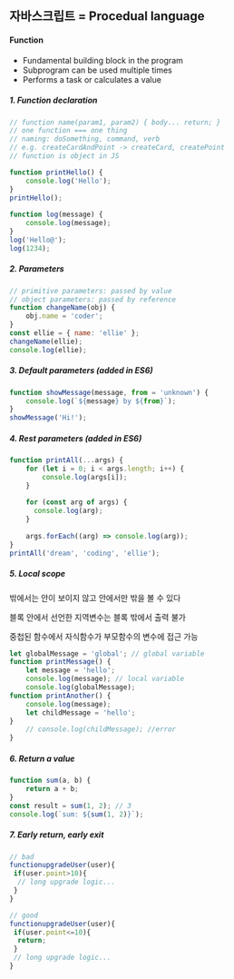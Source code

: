 ## 자바스크립트 = Procedual language

#### Function

- Fundamental building block in the program
- Subprogram can be used multiple times
- Performs a task or calculates  a value

 

##### 1. Function declaration

```js
// function name(param1, param2) { body... return; }
// one function === one thing
// naming: doSomething, command, verb
// e.g. createCardAndPoint -> createCard, createPoint
// function is object in JS

function printHello() {
    console.log('Hello');
}
printHello();
  
function log(message) {
    console.log(message);
}
log('Hello@');
log(1234);
```



##### 2. Parameters

```js
// primitive parameters: passed by value
// object parameters: passed by reference
function changeName(obj) {
    obj.name = 'coder';
}
const ellie = { name: 'ellie' };
changeName(ellie);
console.log(ellie);
```



 

##### 3. Default parameters (added in ES6)

```js
function showMessage(message, from = 'unknown') {
	console.log(`${message} by ${from}`);
}
showMessage('Hi!');
```

 

##### 4. Rest parameters (added in ES6)

```js
function printAll(...args) {
	for (let i = 0; i < args.length; i++) {
    	console.log(args[i]);
    }
  
    for (const arg of args) {
      console.log(arg);
    }
  
	args.forEach((arg) => console.log(arg));
}
printAll('dream', 'coding', 'ellie');
```

 

##### 5. Local scope

밖에서는 안이 보이지 않고 안에서만 밖을 볼 수 있다

블록 안에서 선언한 지역변수는 블록 밖에서 출력 불가

중첩된 함수에서 자식함수가 부모함수의 변수에 접근 가능

```js
let globalMessage = 'global'; // global variable
function printMessage() {
	let message = 'hello';
    console.log(message); // local variable
    console.log(globalMessage);
function printAnother() {
    console.log(message);
    let childMessage = 'hello';
}
	// console.log(childMessage); //error
}
```

 

##### 6. Return a value

```js
function sum(a, b) {
	return a + b;
}
const result = sum(1, 2); // 3
console.log(`sum: ${sum(1, 2)}`);
```



##### 7. Early return, early exit

```js
// bad
functionupgradeUser(user){
 if(user.point>10){
  // long upgrade logic...
 }
}

// good
functionupgradeUser(user){
 if(user.point<=10){
  return;
 }
 // long upgrade logic...
}
```




